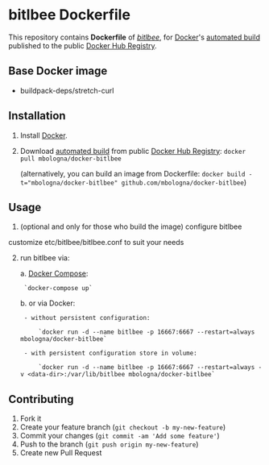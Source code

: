 # bitlbee Dockerfile
This repository contains **Dockerfile** of [*bitlbee*](https://github.com/bitlbee/bitlbee), for [Docker](https://www.docker.com/)'s [automated build](https://registry.hub.docker.com/u/mbologna/bitlbee/) published to the public [Docker Hub Registry](https://registry.hub.docker.com/).

## Base Docker image

* buildpack-deps/stretch-curl

## Installation

1. Install [Docker](https://www.docker.com/).

2. Download [automated build](https://registry.hub.docker.com/u/mbologna/docker-bitlbee/) from public [Docker Hub Registry](https://registry.hub.docker.com/): `docker pull mbologna/docker-bitlbee`

   (alternatively, you can build an image from Dockerfile: `docker build -t="mbologna/docker-bitlbee" github.com/mbologna/docker-bitlbee`)

## Usage

1. (optional and only for those who build the image) configure bitlbee

customize etc/bitlbee/bitlbee.conf to suit your needs

2. run bitlbee via:

    a. [Docker Compose](https://docs.docker.com/compose/install/):

        `docker-compose up`

    b. or via Docker:

        - without persistent configuration:

            `docker run -d --name bitlbee -p 16667:6667 --restart=always mbologna/docker-bitlbee`

        - with persistent configuration store in volume:

            `docker run -d --name bitlbee -p 16667:6667 --restart=always -v <data-dir>:/var/lib/bitlbee mbologna/docker-bitlbee`

## Contributing

1. Fork it
2. Create your feature branch (`git checkout -b my-new-feature`)
3. Commit your changes (`git commit -am 'Add some feature'`)
4. Push to the branch (`git push origin my-new-feature`)
5. Create new Pull Request
